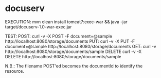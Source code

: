 docuserv
========

EXECUTION:
mvn clean install tomcat7:exec-war && java -jar target/docuserv-1.0-war-exec.jar

TEST:
POST: curl -v -X POST -F document=@sample http://localhost:8080/storage/documents
PUT: curl -v -X PUT -F document=@sample http://localhost:8080/storage/documents
GET: curl -v http://localhost:8080/storage/documents/sample
DELETE curl -v -X DELETE http://localhost:8080/storage/documents/sample

N.B.:
The filename POST'ed becomes the documentId to identify the resource.
